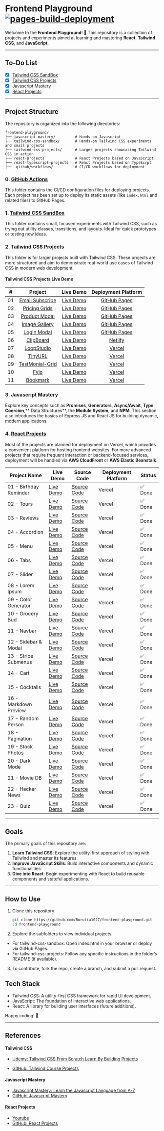 # Frontend Playground [![pages-build-deployment](https://github.com/Rurutia1027/frontend-playground/actions/workflows/pages/pages-build-deployment/badge.svg)](https://github.com/Rurutia1027/frontend-playground/actions/workflows/pages/pages-build-deployment)

Welcome to the **Frontend Playground**! 🎨 This repository is a collection of projects and experiments aimed at learning and mastering **React**, **Tailwind CSS**, and **JavaScript**.

---

## To-Do List

- [x] [Tailwind CSS SandBox](./tailwind-css-sandbox/)
- [x] [Tailwind CSS Projects](./tailwind-css-projects/)
- [x] [Javascript Mastery](./javascript-mastery/)
- [x] [React Projects](./javascript-complete-course)

---

## Project Structure

The repository is organized into the following directories:

```
frontend-playground/
├── javascript-mastery/         # Hands-on Javascript
├── tailwind-css-sandbox/       # Hands-on Tailwind CSS experiments and small projects
├── tailwind-css-projects/      # Larger projects showcasing Tailwind CSS in action
├── react-projects              # React Projects based on JavaScript
├── react-typescript-projects   # React Projects based on TypeScrpt
├── .github/workflows/          # CI/CD workflows for deployment
```

### 0. [GitHub Actions](https://github.com/Rurutia1027/frontend-playground/actions)

This folder contains the CI/CD configuration files for deploying projects. Each project has been set up to deploy its static assets (like `index.html` and related files) to GitHub Pages.

### 1. [Tailwind CSS SandBox](https://rurutia1027.github.io/frontend-playground/tailwind-css-sandbox/index.html)

This folder contains small, focused experiments with Tailwind CSS, such as trying out utility classes, transitions, and layouts. Ideal for quick prototypes or testing new ideas.

### 2. [Tailwind CSS Projects](./tailwind-css-projects/)

This folder is for larger projects built with Tailwind CSS. These projects are more structured and aim to demonstrate real-world use cases of Tailwind CSS in modern web development.

#### Tailwind CSS Projects Live Demo

|  #  |                                                               Project                                                               |                                                           Live Demo                                                           |            Deployment Platform             |
| :-: | :---------------------------------------------------------------------------------------------------------------------------------: | :---------------------------------------------------------------------------------------------------------------------------: | :----------------------------------------: |
| 01  | [Email Subscribe](https://github.com/Rurutia1027/frontend-playground/tree/main/tailwind-css-projects/mini-projects/email-subscribe) | [Live Demo](https://rurutia1027.github.io/frontend-playground/tailwind-css-projects/mini-projects/email-subscribe/index.html) | [GitHub Pages ](https://pages.github.com/) |
| 02  |   [Pricing Grids](https://github.com/Rurutia1027/frontend-playground/tree/main/tailwind-css-projects/mini-projects/pricing-cards)   |  [Live Demo](https://rurutia1027.github.io/frontend-playground/tailwind-css-projects/mini-projects/pricing-cards/index.html)  | [GitHub Pages ](https://pages.github.com/) |
| 03  |   [Product Modal](https://github.com/Rurutia1027/frontend-playground/tree/main/tailwind-css-projects/mini-projects/product-modal)   |  [Live Demo](https://rurutia1027.github.io/frontend-playground/tailwind-css-projects/mini-projects/product-modal/index.html)  | [GitHub Pages ](https://pages.github.com/) |
| 04  |   [Image Gallery](https://github.com/Rurutia1027/frontend-playground/tree/main/tailwind-css-projects/mini-projects/image-gallery)   |  [Live Demo](https://rurutia1027.github.io/frontend-playground/tailwind-css-projects/mini-projects/image-gallery/index.html)  | [GitHub Pages ](https://pages.github.com/) |
| 05  |     [Login Modal](https://github.com/Rurutia1027/frontend-playground/tree/main/tailwind-css-projects/mini-projects/login-modal)     |   [Live Demo](https://rurutia1027.github.io/frontend-playground/tailwind-css-projects/mini-projects/login-modal/index.html)   | [GitHub Pages ](https://pages.github.com/) |
| 06  |     [ClipBoard](https://github.com/Rurutia1027/frontend-playground/tree/main/tailwind-css-projects/website-projects/clipboard)      |                                 [Live Demo](https://tailwind-website-clipboard.netlify.app/)                                  |    [Netlify](https://app.netlify.com/)     |
| 07  |     [LoopStudio](https://github.com/Rurutia1027/frontend-playground/tree/main/tailwind-css-projects/website-projects/clipboard)     |                                   [Live Demo](https://frontend-playground-five.vercel.app/)                                   |       [Vercel](https://vercel.com/)        |
| 08  |                [TinyURL](https://github.com/Rurutia1027/frontend-playground/tree/main/tailwind-css-projects/shortly)                |                                   [Live Demo](https://frontend-playground-wi4d.vercel.app/)                                   |       [Vercel](https://vercel.com/)        |
| 09  |        [TestMonial-Grid](https://github.com/Rurutia1027/frontend-playground/tree/main/tailwind-css-projects/testmonial-grid)        |                                [Live Demo](https://frontend-playground-testmonial.vercel.app/)                                |       [Vercel](https://vercel.com/)        |
| 10  |                   [Fylo](https://github.com/Rurutia1027/frontend-playground/tree/main/tailwind-css-projects/fylo)                   |                                   [Live Demo](https://frontend-playground-j5jl.vercel.app/)                                   |       [Vercel](https://vercel.com/)        |
| 11  |               [Bookmark](https://github.com/Rurutia1027/frontend-playground/tree/main/tailwind-css-projects/bookmark)               |                                   [Live Demo](https://frontend-playground-lftt.vercel.app/)                                   |       [Vercel](https://vercel.com/)        |

### 3. [Javascript Mastery](./javascript-mastery)

Explore key concepts such as **Promises**, **Generators**, **Async/Await**, **Type Coercion**,** Data Structures**, the **Module System**, and **NPM**. This section also introduces the basics of Express JS and React JS for building dynamic, modern applications.

### 4. [React Projects](./react-projects/react-projects/)

Most of the projects are planned for deployment on Vercel, which provides a convenient platform for hosting frontend websites. For more advanced projects that require frequent interaction or backend-focused services, deployment will be handled via **AWS CloudFront** or **AWS Elastic Beanstalk**.

| Project Name           | Live Demo                                                   | Source Code                            | Deployment Platform | Status  |
| ---------------------- | ----------------------------------------------------------- | -------------------------------------- | ------------------- | ------- |
| 01 - Birthday Reminder | [Live Demo](https://birthday-reminder-teal-chi.vercel.app/) | [Source Code](./01-birthday-reminder/) | Vercel              | ✅ Done |
| 02 - Tours             | [Live Demo](https://tours-kohl.vercel.app/)                 | [Source Code](./02-tours/)             | Vercel              | ✅ Done |
| 03 - Reviews           | [Live Demo](https://reviews-alpha-five.vercel.app/)         | [Source Code](./03-reviews/)           | Vercel              | ✅ Done |
| 04 - Accordion         | [Live Demo](https://accordion-nine-green.vercel.app/)       | [Source Code](./04-accordion/)         | Vercel              | ✅ Done |
| 05 - Menu              | [Live Demo](https://menu-mauve-seven.vercel.app/)           | [Source Code](./05-menu/)              | Vercel              | ✅ Done |
| 06 - Tabs              | [Live Demo](https://tabs-woad-theta.vercel.app/)            | [Source Code](./06-tabs/)              | Vercel              | ✅ Done |
| 07 - Slider            | [Live Demo](https://slide-cln28dyue-rurutia.vercel.app/)    | [Source Code](./07-slider/)            | Vercel              | ✅ Done |
| 08 - Lorem Ipsum       | [Live Demo](https://lorem-ipsum-iota.vercel.app/)           | [Source Code](./08-lorem-ipsum/)       | Vercel              | ✅ Done |
| 09 - Color Generator   | [Live Demo](https://color-generator-delta-one.vercel.app/)  | [Source Code](./09-color-generator/)   | Vercel              | ✅ Done |
| 10 - Grocery Bud       | [Live Demo](https://grocery-bud-omega-inky.vercel.app/)     | [Source Code](./10-grocery-bud/)       | Vercel              | ✅ Done |
| 11 - Navbar            | [Live Demo](https://navbar-sable-kappa.vercel.app/)         | [Source Code](./11-navbar/)            | Vercel              | ✅ Done |
| 12 - Sidebar & Modal   | [Live Demo](https://sidebar-rurutia.vercel.app/)            | [Source Code](./12-sidebar-modal/)     | Vercel              | ✅ Done |
| 13 - Stripe Submenus   | [Live Demo](https://stripe-chi.vercel.app/)                 | [Source Code](./13-stripe-submenus/)   | Vercel              | ✅ Done |
| 14 - Cart              | [Live Demo](https://cart-three-lovat.vercel.app/)           | [Source Code](./14-cart/)              | Vercel              | ✅ Done |
| 15 - Cocktails         | [Live Demo](https://cocktails-olive-sigma.vercel.app/)      | [Source Code](./15-cocktails/)         | Vercel              | ✅ Done |
| 16 - Markdown Preview  | [Live Demo](https://markdown-preview-eta.vercel.app/)       | [Source Code](./16-markdown-preview/)  | Vercel              | ✅ Done |
| 17 - Random Person     | [Live Demo](http://your-cloudfront-url)                     | [Source Code](./17-random-person/)     | Vercel              | ✅ Done |
| 18 - Pagination        | [Live Demo](https://pagination-eta-five.vercel.app/)        | [Source Code](./18-pagination/)        | Vercel              | ✅ Done |
| 19 - Stock Photos      | [Live Demo](https://stock-photo.vercel.app/)                | [Source Code](./19-stock-photos/)      | Vercel              | ✅ Done |
| 20 - Dark Mode         | [Live Demo](https://dark-mode-xi-black.vercel.app/)         | [Source Code](./20-dark-mode/)         | Vercel              | ✅ Done |
| 21 - Movie DB          | [Live Demo](https://movie-db-rurutia.vercel.app/)           | [Source Code](./21-movie-db/)          | Vercel              | ✅ Done |
| 22 - Hacker News       | [Live Demo](https://hacker-news-drab-three.vercel.app/)     | [Source Code](./22-hacker-news/)       | Vercel              | ✅ Done |
| 23 - Quiz              | [Live Demo](https://quiz-two-rosy.vercel.app/)                     | [Source Code](./23-quiz/)              | Vercel              | ✅ Done |
---

## Goals

The primary goals of this repository are:

1. **Learn Tailwind CSS**: Explore the utility-first approach of styling with Tailwind and master its features.
2. **Improve JavaScript Skills**: Build interactive components and dynamic functionalities.
3. **Dive into React**: Begin experimenting with React to build reusable components and stateful applications.

---

## How to Use

1. Clone this repository:
   ```bash
   git clone https://github.com/Rurutia1027/frontend-playground.git
   cd frontend-playground
   ```
2. Explore the subfolders to view individual projects.

- For tailwind-css-sandbox: Open index.html in your browser or deploy via GitHub Pages.
- For tailwind-css-projects: Follow any specific instructions in the folder’s README (if available).

3. To contribute, fork the repo, create a branch, and submit a pull request.

## Tech Stack

- Tailwind CSS: A utility-first CSS framework for rapid UI development.
- JavaScript: The foundation of interactive web applications.
- React: A library for building user interfaces (future additions).

Happy coding! 🚀

---

## References

#### Tailwind CSS

- [Udemy: Tailwind CSS From Scratch Learn By Building Projects](https://www.udemy.com/course/tailwind-from-scratch/)

- [GitHub: Tailwind Course Projects](https://github.com/bradtraversy/tailwind-course-projects)

#### Javascript Mastery

- [Javascript Mastery: Learn the Javascript Language from A-Z](https://app.amigoscode.com/p/javascript-mastery)
- [GitHub: Javascript Mastery](https://github.com/amigoscode/javascript-mastery)

#### React Projects

- [Youtube](https://www.youtube.com/watch?v=iZhV0bILFb0)
- [GitHub: React Projects](https://github.com/john-smilga/react-projects)
